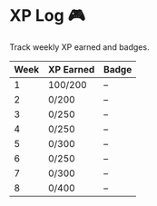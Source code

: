 # XP Log 🎮

Track weekly XP earned and badges.

| Week | XP Earned | Badge |
|------|-----------|-------|
| 1    | 100/200   | –     |
| 2    | 0/200     | –     |
| 3    | 0/250     | –     |
| 4    | 0/250     | –     |
| 5    | 0/300     | –     |
| 6    | 0/250     | –     |
| 7    | 0/300     | –     |
| 8    | 0/400     | –     |
